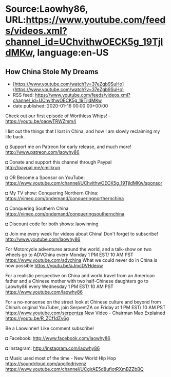 # Source:Laowhy86, URL:https://www.youtube.com/feeds/videos.xml?channel_id=UChvithwOECK5g_19TjldMKw, language:en-US

## How China Stole My Dreams
 - [https://www.youtube.com/watch?v=37eZgb9SuHo](https://www.youtube.com/watch?v=37eZgb9SuHo)
 - RSS feed: https://www.youtube.com/feeds/videos.xml?channel_id=UChvithwOECK5g_19TjldMKw
 - date published: 2020-01-16 00:00:00+00:00

Check out our first episode of Worthless Whips! - https://youtu.be/oaqwTRWZmm4

I list out the things that I lost in China, and how I am slowly reclaiming my life back. 

◘ Support me on Patreon for early release, and much more! http://www.patreon.com/laowhy86

◘ Donate and support this channel through Paypal http://paypal.me/cmilkrun

◘ OR Become a Sponsor on YouTube:
https://www.youtube.com/channel/UChvithwOECK5g_19TjldMKw/sponsor

◘ My TV show: Conquering Northern China:
https://vimeo.com/ondemand/conqueringnorthernchina

◘ Conquering Southern China
https://vimeo.com/ondemand/conqueringsouthernchina

◘ Discount code for both shows: laowinning

◘ Join me every week for videos about China! Don't forget to subscribe!
http://www.youtube.com/laowhy86

For Motorcycle adventures around the world, and a talk-show on two wheels go to ADVChina every Monday 1 PM EST/ 10 AM PST
https://www.youtube.com/advchina
What we could never do in China is now possible
https://youtu.be/aJmcDVHdeow

For a realistic perspective on China and world travel from an American father and a Chinese mother with two half-Chinese daughters go to Laowhy86 every Wednesday 1 PM EST/ 10 AM PST
https://www.youtube.com/laowhy86

For a no-nonsense on the street look at Chinese culture and beyond from China’s original YouTuber, join SerpentZA on Friday at 1 PM EST/ 10 AM PST
https://www.youtube.com/serpentza
New Video - Chairman Mao Explained
https://youtu.be/R_ZCf1dZv6g

Be a Laowinner!
Like comment subscribe!

◘ Facebook:
http://www.facebook.com/laowhy86

◘ Instagram: 
http://instagram.com/laowhy86

◘ Music used most of the time - New World Hip Hop
https://soundcloud.com/apollodrivenz
https://www.youtube.com/channel/UCgirAE5d8ufiotRXmBZZbBQ

